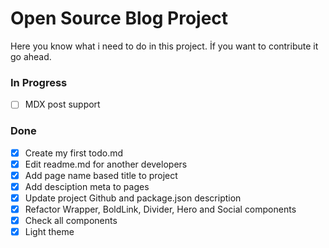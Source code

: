 # Open Source Blog Project
Here you know what i need to do in this project. İf you want to contribute it go ahead.

### In Progress
- [ ] MDX post support

### Done
- [x] Create my first todo.md
- [x] Edit readme.md for another developers
- [x] Add page name based title to project
- [x] Add desciption meta to pages
- [x] Update project Github and package.json description 
- [x] Refactor Wrapper, BoldLink, Divider, Hero and Social components
- [x] Check all components
- [x] Light theme
